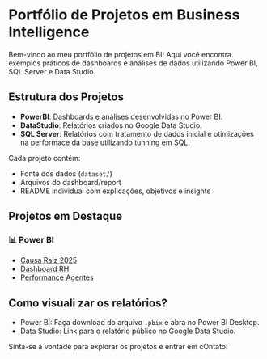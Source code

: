 # Portfólio de Projetos em Business Intelligence

Bem-vindo ao meu portfólio de projetos em BI! Aqui você encontra exemplos práticos de dashboards e análises de dados utilizando Power BI, SQL Server e Data Studio.

## Estrutura dos Projetos

- **PowerBI**: Dashboards e análises desenvolvidas no Power BI.
- **DataStudio**: Relatórios criados no Google Data Studio.
- **SQL Server**: Relatórios com tratamento de dados inicial e otimizações na performace da base utilizando tunning em SQL.

Cada projeto contém:
- Fonte dos dados (`dataset/`)
- Arquivos do dashboard/report
- README individual com explicações, objetivos e insights

## Projetos em Destaque

### 📊 Power BI

- [Causa Raiz 2025](My-Projects/PowerBI/CAUSA-RAIZ/Causa-Raiz-2025/Causa-Raiz-2025.pbix)
- [Dashboard RH](./PowerBI/DASH-RH/DASH-RH.pbix)
- [Performance Agentes](./PowerBI/Performance-Agentes/Performance-Agentes.pbix)


## Como visuali zar os relatórios?

- Power BI: Faça download do arquivo `.pbix` e abra no Power BI Desktop.
- Data Studio: Link para o relatório público no Google Data Studio.


Sinta-se à vontade para explorar os projetos e entrar em cOntato!
